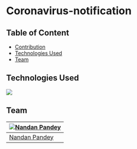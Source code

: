 # Coronavirus-notification


## Table of Content
  * [Contribution](#contribution)
  * [Technologies Used](#technologies-used)
  * [Team](#team)
  


## Technologies Used

![](https://forthebadge.com/images/badges/made-with-python.svg)



## Team
[![Nandan Pandey](https://qph.fs.quoracdn.net/main-thumb-189737418-200-jmwzsixdznlgemnejuecomukeluqkgzd.jpeg)](https://pandeynandancse.github.io) |
-|
[Nandan Pandey](https://pandeynandancse.github.io) |)
